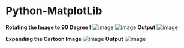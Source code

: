 # Python-MatplotLib
**Rotating the Image to 90 Degree !**
![image](https://github.com/user-attachments/assets/57715dcd-ecab-4ec2-b796-a5e4068c45bf)
![image](https://github.com/user-attachments/assets/2074f386-10d4-496d-b5a3-d68d2b5a8372)
**Output**
![image](https://github.com/user-attachments/assets/5008067c-0d1d-4f29-b34a-f71a8a989b2b)

**Expanding the Cartoon Image**
![image](https://github.com/user-attachments/assets/850d624a-ab41-49ed-a6fc-39be42f5cbdb)
**Output**
![image](https://github.com/user-attachments/assets/d77039a3-ea89-4aaf-a1f2-f904467126f8)




